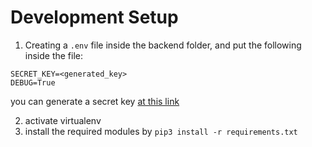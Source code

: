 # Development Setup
1. Creating a `.env` file inside the backend folder, and put the following inside the file:
```
SECRET_KEY=<generated_key>
DEBUG=True
```
you can generate a secret key [at this link](https://djecrety.ir/)

2. activate virtualenv
3. install the required modules by `pip3 install -r requirements.txt`